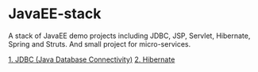 # JavaEE-stack
A stack of JavaEE demo projects including JDBC, JSP, Servlet, Hibernate, Spring and Struts. And small project for micro-services.

[1. JDBC (Java Database Connectivity)](https://github.com/farruhx/JavaEE-stack/tree/master/JDBC)
[2. Hibernate](https://github.com/farruhx/JavaEE-stack/tree/master/hibernate) 
